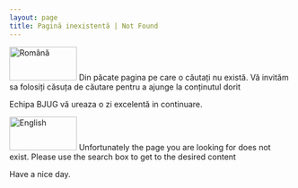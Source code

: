 ```yaml
---
layout: page
title: Pagină inexistentă | Not Found
---
```


<img src="/images/Flag_of_Romania.svg" alt="Română" height="60" width="120">
Din păcate pagina pe care o căutați nu există. Vă invităm sa folosiți căsuța de căutare pentru a ajunge la conținutul dorit

Echipa BJUG vă ureaza o zi excelentă in continuare.

<img src="/images/Flag_of_the_United_Kingdom.svg" alt="English" height="60" width="120">
Unfortunately the page you are looking for does not exist. Please use the search box to get to the desired content

Have a nice day.

